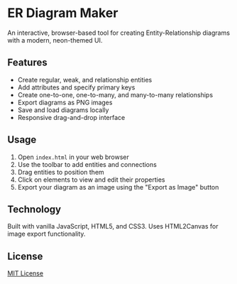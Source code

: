 # ER Diagram Maker

An interactive, browser-based tool for creating Entity-Relationship diagrams with a modern, neon-themed UI.


## Features

- Create regular, weak, and relationship entities
- Add attributes and specify primary keys
- Create one-to-one, one-to-many, and many-to-many relationships
- Export diagrams as PNG images
- Save and load diagrams locally
- Responsive drag-and-drop interface

## Usage

1. Open `index.html` in your web browser
2. Use the toolbar to add entities and connections
3. Drag entities to position them
4. Click on elements to view and edit their properties
5. Export your diagram as an image using the "Export as Image" button

## Technology

Built with vanilla JavaScript, HTML5, and CSS3. Uses HTML2Canvas for image export functionality.

## License

[MIT License](LICENSE)
